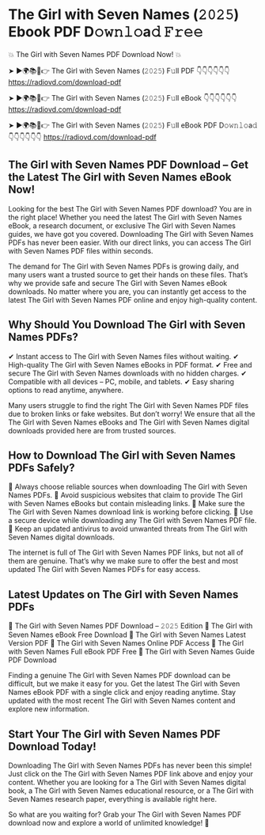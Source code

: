 # The Girl with Seven Names (𝟸𝟶𝟸𝟻) Ebook PDF D𝚘𝚠𝚗𝚕𝚘a𝚍 𝙵𝚛𝚎𝚎

💥 The Girl with Seven Names PDF Download Now! 💥

➤ ►🌍📚📱👉 The Girl with Seven Names (𝟸𝟶𝟸𝟻) F𝚞ll PDF 👇👇👇👇👇👇
https://radiovd.com/download-pdf

➤ ►🌍📚📱👉 The Girl with Seven Names (𝟸𝟶𝟸𝟻) F𝚞ll eBook 👇👇👇👇👇👇
https://radiovd.com/download-pdf

➤ ►🌍📚📱👉 The Girl with Seven Names (𝟸𝟶𝟸𝟻) F𝚞ll eBook PDF D𝚘𝚠𝚗𝚕𝚘a𝚍 👇👇👇👇👇👇
https://radiovd.com/download-pdf

## The Girl with Seven Names PDF Download – Get the Latest The Girl with Seven Names eBook Now!

Looking for the best The Girl with Seven Names PDF download? You are in the right place! Whether you need the latest The Girl with Seven Names eBook, a research document, or exclusive The Girl with Seven Names guides, we have got you covered. Downloading The Girl with Seven Names PDFs has never been easier. With our direct links, you can access The Girl with Seven Names PDF files within seconds.

The demand for The Girl with Seven Names PDFs is growing daily, and many users want a trusted source to get their hands on these files. That’s why we provide safe and secure The Girl with Seven Names eBook downloads. No matter where you are, you can instantly get access to the latest The Girl with Seven Names PDF online and enjoy high-quality content.

## Why Should You Download The Girl with Seven Names PDFs?

✔ Instant access to The Girl with Seven Names files without waiting.
✔ High-quality The Girl with Seven Names eBooks in PDF format.
✔ Free and secure The Girl with Seven Names downloads with no hidden charges.
✔ Compatible with all devices – PC, mobile, and tablets.
✔ Easy sharing options to read anytime, anywhere.

Many users struggle to find the right The Girl with Seven Names PDF files due to broken links or fake websites. But don’t worry! We ensure that all the The Girl with Seven Names eBooks and The Girl with Seven Names digital downloads provided here are from trusted sources.

## How to Download The Girl with Seven Names PDFs Safely?

📌 Always choose reliable sources when downloading The Girl with Seven Names PDFs.
📌 Avoid suspicious websites that claim to provide The Girl with Seven Names eBooks but contain misleading links.
📌 Make sure the The Girl with Seven Names download link is working before clicking.
📌 Use a secure device while downloading any The Girl with Seven Names PDF file.
📌 Keep an updated antivirus to avoid unwanted threats from The Girl with Seven Names digital downloads.

The internet is full of The Girl with Seven Names PDF links, but not all of them are genuine. That’s why we make sure to offer the best and most updated The Girl with Seven Names PDFs for easy access.

## Latest Updates on The Girl with Seven Names PDFs

🔹 The Girl with Seven Names PDF Download – 𝟸𝟶𝟸𝟻 Edition
🔹 The Girl with Seven Names eBook Free Download
🔹 The Girl with Seven Names Latest Version PDF
🔹 The Girl with Seven Names Online PDF Access
🔹 The Girl with Seven Names Full eBook PDF Free
🔹 The Girl with Seven Names Guide PDF Download

Finding a genuine The Girl with Seven Names PDF download can be difficult, but we make it easy for you. Get the latest The Girl with Seven Names eBook PDF with a single click and enjoy reading anytime. Stay updated with the most recent The Girl with Seven Names content and explore new information.

## Start Your The Girl with Seven Names PDF Download Today!

Downloading The Girl with Seven Names PDFs has never been this simple! Just click on the The Girl with Seven Names PDF link above and enjoy your content. Whether you are looking for a The Girl with Seven Names digital book, a The Girl with Seven Names educational resource, or a The Girl with Seven Names research paper, everything is available right here.

So what are you waiting for? Grab your The Girl with Seven Names PDF download now and explore a world of unlimited knowledge! 🚀
